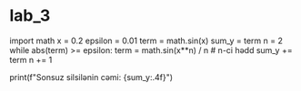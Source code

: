 # lab_3
import math
x = 0.2
epsilon = 0.01
term = math.sin(x)
sum_y = term
n = 2 
while abs(term) >= epsilon:
    term = math.sin(x**n) / n  # n-ci hədd
    sum_y += term
    n += 1

print(f"Sonsuz silsilənin cəmi: {sum_y:.4f}")
